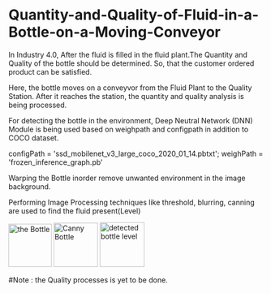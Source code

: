 # Quantity-and-Quality-of-Fluid-in-a-Bottle-on-a-Moving-Conveyor

In Industry 4.0, After the fluid is filled in the fluid plant.The Quantity and Quality of the bottle should be determined. So, that the customer ordered product can be satisfied.

Here, the bottle moves on a conveyvor from the Fluid Plant to the Quality Station. After it reaches the station, the quantity and quality analysis is being processed.

For detecting the bottle in the environment, Deep Neutral Network (DNN) Module is being used based on weighpath and configpath in addition to COCO dataset.

configPath = 'ssd_mobilenet_v3_large_coco_2020_01_14.pbtxt';
weighPath = 'frozen_inference_graph.pb'

Warping the Bottle inorder remove unwanted environment in the image background.

Performing Image Processing techniques like threshold, blurring, canning are used to find the fluid present(Level)

<img width="85" alt="the Bottle" src="https://github.com/user-attachments/assets/98add166-ea98-4d5a-9244-706d5559fdd4" />                         
                          <img width="87" alt="Canny Bottle" src="https://github.com/user-attachments/assets/8c7f011f-2f24-4313-995d-0bfb21262b91" />       <img width="88" alt="detected bottle level" src="https://github.com/user-attachments/assets/79b93542-2944-45a9-a0b0-c52d4e344476" />





#Note : the Quality processes is yet to be done.






